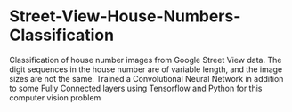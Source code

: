 # Street-View-House-Numbers-Classification
Classification of house number images from Google Street View data. The digit sequences in the house number are of variable length, and the image sizes are not the same. Trained a Convolutional Neural Network in addition to some Fully Connected layers using Tensorflow and Python for this computer vision problem
